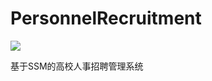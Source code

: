 # PersonnelRecruitment

<a href="https://www.oscs1024.com/project/oscs/lq123-lq/PersonnelRecruitment?ref=badge_small" alt="OSCS Status"><img src="https://www.oscs1024.com/platform/badge/lq123-lq/PersonnelRecruitment.svg?size=small"/></a>

基于SSM的高校人事招聘管理系统


